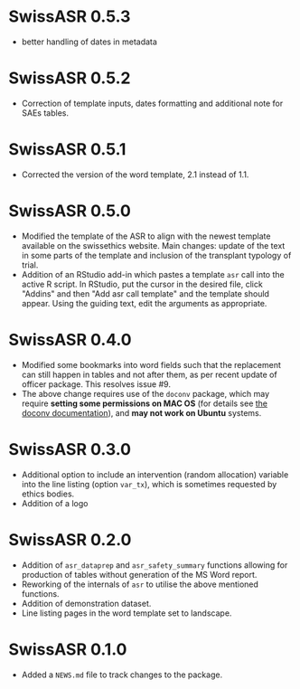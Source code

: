 # SwissASR 0.5.3

* better handling of dates in metadata

# SwissASR 0.5.2

* Correction of template inputs, dates formatting and additional note for SAEs tables. 

# SwissASR 0.5.1

* Corrected the version of the word template, 2.1 instead of 1.1. 

# SwissASR 0.5.0

* Modified the template of the ASR to align with the newest template available on the swissethics website. Main changes: update of the text in some parts of the template and inclusion of the transplant typology of trial.
* Addition of an RStudio add-in which pastes a template `asr` call into the active R script. In RStudio, put the cursor in the desired file, click "Addins" and then "Add asr call template" and the template should appear. Using the guiding text, edit the arguments as appropriate.

# SwissASR 0.4.0

* Modified some bookmarks into word fields such that the replacement can still happen in tables and not after them, as per recent update of officer package. This resolves issue #9.
* The above change requires use of the `doconv` package, which may require **setting some permissions on MAC OS** (for details see [the doconv documentation](https://github.com/ardata-fr/doconv)), and **may not work on Ubuntu** systems.

# SwissASR 0.3.0

* Additional option to include an intervention (random allocation) variable into the line listing (option `var_tx`), which is sometimes requested by ethics bodies.
* Addition of a logo

# SwissASR 0.2.0

* Addition of `asr_dataprep` and `asr_safety_summary` functions allowing for production of tables without generation of the MS Word report.
* Reworking of the internals of `asr` to utilise the above mentioned functions.
* Addition of demonstration dataset.
* Line listing pages in the word template set to landscape.

# SwissASR 0.1.0

* Added a `NEWS.md` file to track changes to the package.
